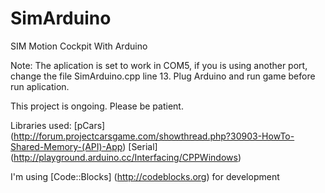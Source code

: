 # SimArduino
SIM Motion Cockpit With Arduino

Note: The aplication is set to work in COM5, if you is using another port, change the file SimArduino.cpp line 13.
Plug Arduino and run game before run aplication.

This project is ongoing. Please be patient.

Libraries used:
[pCars] (http://forum.projectcarsgame.com/showthread.php?30903-HowTo-Shared-Memory-(API)-App)
[Serial] (http://playground.arduino.cc/Interfacing/CPPWindows)

I'm using [Code::Blocks] (http://codeblocks.org) for development

